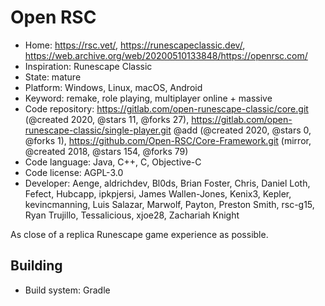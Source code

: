 # Open RSC

- Home: https://rsc.vet/, https://runescapeclassic.dev/, https://web.archive.org/web/20200510133848/https://openrsc.com/
- Inspiration: Runescape Classic
- State: mature
- Platform: Windows, Linux, macOS, Android
- Keyword: remake, role playing, multiplayer online + massive
- Code repository: https://gitlab.com/open-runescape-classic/core.git (@created 2020, @stars 11, @forks 27), https://gitlab.com/open-runescape-classic/single-player.git @add (@created 2020, @stars 0, @forks 1), https://github.com/Open-RSC/Core-Framework.git (mirror, @created 2018, @stars 154, @forks 79)
- Code language: Java, C++, C, Objective-C
- Code license: AGPL-3.0
- Developer: Aenge, aldrichdev, Bl0ds, Brian Foster, Chris, Daniel Loth, Fefect, Hubcapp, ipkpjersi, James Wallen-Jones, Kenix3, Kepler, kevincmanning, Luis Salazar, Marwolf, Payton, Preston Smith, rsc-g15, Ryan Trujillo, Tessalicious, xjoe28, Zachariah Knight

As close of a replica Runescape game experience as possible.

## Building

- Build system: Gradle
